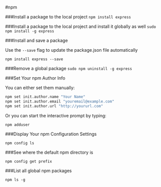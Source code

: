 #npm

###Install a package to the local project
`npm install express`

###Install a package to the local project and install it globally as well
`sudo npm install -g express`

###Install and save a package

Use the `--save` flag to update the package.json file automatically

`npm install express --save`

###Remove a global package
`sudo npm uninstall -g express`

###Set Your npm Author Info

You can either set them manually:

```sh
npm set init.author.name "Your Name"
npm set init.author.email "youremail@example.com"
npm set init.author.url "http://yoururl.com"
```

Or you can start the interactive prompt by typing:

`npm adduser`

###Display Your npm Configuration Settings

`npm config ls`

###See where the default npm directory is

`npm config get prefix`

###List all global npm packages

`npm ls -g`

